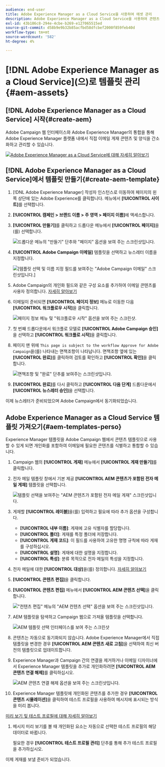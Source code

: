 ```yaml
---
audience: end-user
title: Adobe Experience Manager as a Cloud Service을 사용하여 에셋 관리
description: Adobe Experience Manager as a Cloud Service을 사용하여 콘텐츠를 관리하는 방법 알아보기
exl-id: 43b186c8-294e-4cbe-b269-e127065515ed
source-git-commit: d58b9e9b32b85acfbd58dfcbef2000f859feb40d
workflow-type: tm+mt
source-wordcount: '582'
ht-degree: 4%

---
```


# [!DNL Adobe Experience Manager as a Cloud Service]&#x200B;(으)로 템플릿 관리{#aem-assets}

## [!DNL Adobe Experience Manager as a Cloud Service] 시작{#create-aem}

Adobe Campaign 웹 인터페이스와 Adobe Experience Manager의 통합을 통해 Adobe Experience Manager 플랫폼 내에서 직접 이메일 게재 콘텐츠 및 양식을 간소화하고 관리할 수 있습니다.

![](assets/do-not-localize/book.png)[Adobe Experience Manager as a Cloud Service에 대해 자세히 알아보기](https://experienceleague.adobe.com/docs/experience-manager-cloud-service/content/sites/authoring/getting-started/quick-start.html?lang=en)

## [!DNL Adobe Experience Manager as a Cloud Service]에서 템플릿 만들기{#create-aem-template}

1. [!DNL Adobe Experience Manager] 작성자 인스턴스로 이동하여 페이지의 왼쪽 상단에 있는 Adobe Experience를 클릭합니다. 메뉴에서 **[!UICONTROL 사이트]**&#x200B;를 선택합니다.

1. **[!UICONTROL 캠페인 > 브랜드 이름 > 주 영역 > 페이지 이름]**&#x200B;에 액세스합니다.

1. **[!UICONTROL 만들기]**&#x200B;를 클릭하고 드롭다운 메뉴에서 **[!UICONTROL 페이지]**&#x200B;을(를) 선택합니다.

   ![드롭다운 메뉴의 &quot;만들기&quot; 단추와 &quot;페이지&quot; 옵션을 보여 주는 스크린샷입니다.](assets/aem_1.png)

1. **[!UICONTROL Adobe Campaign 이메일]** 템플릿을 선택하고 뉴스레터 이름을 지정합니다.

   ![[템플릿 선택 및 이름 지정 필드를 보여주는 &quot;Adobe Campaign 이메일&quot; 스크린샷입니다.]](assets/aem_2.png)

1. Adobe Campaign의 개인화 필드와 같은 구성 요소를 추가하여 이메일 콘텐츠를 사용자 정의합니다. [자세히 알아보기](https://experienceleague.adobe.com/docs/experience-manager-65/content/sites/authoring/aem-adobe-campaign/campaign.html?lang=en#editing-email-content)

1. 이메일이 준비되면 **[!UICONTROL 페이지 정보]** 메뉴로 이동한 다음 **[!UICONTROL 워크플로우 시작]**&#x200B;을 클릭합니다.

   ![페이지 정보 메뉴 및 &quot;워크플로우 시작&quot; 옵션을 보여 주는 스크린샷.](assets/aem_3.png)

1. 첫 번째 드롭다운에서 워크플로 모델로 **[!UICONTROL Adobe Campaign 승인]**&#x200B;을 선택하고 **[!UICONTROL 워크플로 시작]**&#x200B;을 클릭합니다.

1. 페이지 맨 위에 `This page is subject to the workflow Approve for Adobe Campaign`을(를) 나타내는 면책조항이 나타납니다. 면책조항 옆에 있는 **[!UICONTROL 완료]**&#x200B;를 클릭하여 검토를 확인하고 **[!UICONTROL 확인]**&#x200B;을 클릭합니다.

   ![면책조항 및 &quot;완료&quot; 단추를 보여주는 스크린샷입니다.](assets/aem_4.png)

1. **[!UICONTROL 완료]**&#x200B;를 다시 클릭하고 **[!UICONTROL 다음 단계]** 드롭다운에서 **[!UICONTROL 뉴스레터 승인]**&#x200B;을 선택합니다.

이제 뉴스레터가 준비되었으며 Adobe Campaign에서 동기화되었습니다.

## Adobe Experience Manager as a Cloud Service 템플릿 가져오기{#aem-templates-perso}

Experience Manager 템플릿을 Adobe Campaign 웹에서 콘텐츠 템플릿으로 사용할 수 있게 되면 개인화를 포함하여 이메일에 필요한 콘텐츠를 식별하고 통합할 수 있습니다.

1. Campaign 웹의 **[!UICONTROL 게재]** 메뉴에서 **[!UICONTROL 게재 만들기]**&#x200B;를 클릭합니다.

1. 전자 메일 템플릿 창에서 기본 제공 **[!UICONTROL AEM 콘텐츠가 포함된 전자 메일 게재]** 템플릿을 선택합니다.

   ![템플릿 선택을 보여주는 &quot;AEM 콘텐츠가 포함된 전자 메일 게재&quot; 스크린샷입니다.](assets/aem_5.png)

1. 게재할 **[!UICONTROL 레이블]**&#x200B;을(를) 입력하고 필요에 따라 추가 옵션을 구성합니다.

   * **[!UICONTROL 내부 이름]**: 게재에 고유 식별자를 할당합니다.
   * **[!UICONTROL 폴더]**: 게재를 특정 폴더에 저장합니다.
   * **[!UICONTROL 게재 코드]**: 이 필드를 사용하여 고유한 명명 규칙에 따라 게재를 구성하십시오.
   * **[!UICONTROL 설명]**: 게재에 대한 설명을 지정합니다.
   * **[!UICONTROL 특성]**: 분류 목적으로 전자 메일의 특성을 지정합니다.

1. 전자 메일에 대한 **[!UICONTROL 대상]**&#x200B;을(를) 정의합니다. [자세히 알아보기](../email/create-email.md#define-audience)

1. **[!UICONTROL 콘텐츠 편집]**&#x200B;을 클릭합니다.

1. **[!UICONTROL 콘텐츠 편집]** 메뉴에서 **[!UICONTROL AEM 콘텐츠 선택]**&#x200B;을 클릭합니다.

   ![&quot;컨텐츠 편집&quot; 메뉴의 &quot;AEM 컨텐츠 선택&quot; 옵션을 보여 주는 스크린샷입니다.](assets/aem_6.png)

1. AEM 템플릿을 탐색하고 Campaign 웹으로 가져올 템플릿을 선택합니다.

   ![AEM 템플릿 선택 인터페이스를 보여 주는 스크린샷](assets/aem_8.png)

1. 콘텐츠는 자동으로 동기화되지 않습니다. Adobe Experience Manager에서 직접 템플릿을 변경한 경우 **[!UICONTROL AEM 콘텐츠 새로 고침]**&#x200B;을 선택하여 최신 버전의 템플릿으로 업데이트합니다.

1. Experience Manager과 Campaign 간의 연결을 제거하거나 이메일 디자이너에서 Experience Manager 템플릿을 추가로 개인화하려면 **[!UICONTROL AEM 콘텐츠 연결 해제]**&#x200B;를 클릭하십시오.

   ![AEM 콘텐츠 연결 해제 옵션을 보여 주는 스크린샷입니다.](assets/aem_9.png)

1. Experience Manager 템플릿에 개인화된 콘텐츠를 추가한 경우 **[!UICONTROL 콘텐츠 시뮬레이션]**&#x200B;을 클릭하여 테스트 프로필을 사용하여 메시지에 표시되는 방식을 미리 봅니다.

[미리 보기 및 테스트 프로필에 대해 자세히 알아보기](../preview-test/preview-content.md)

1. 메시지 미리 보기를 볼 때 개인화된 요소는 자동으로 선택한 테스트 프로필의 해당 데이터로 바뀝니다.

   필요한 경우 **[!UICONTROL 테스트 프로필 관리]** 단추를 통해 추가 테스트 프로필을 추가하십시오.

이제 게재를 보낼 준비가 되었습니다.